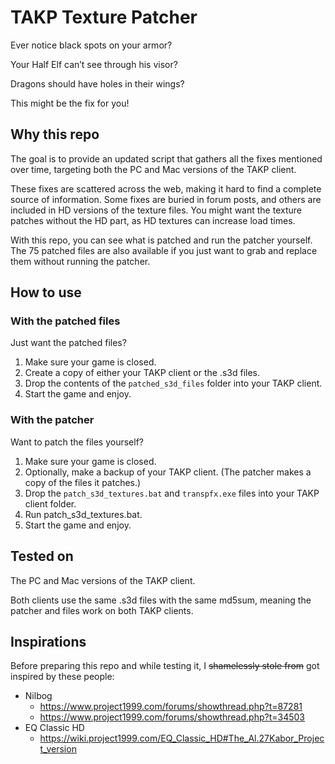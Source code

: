 # TAKP Texture Patcher

Ever notice black spots on your armor?

Your Half Elf can’t see through his visor?

Dragons should have holes in their wings?

This might be the fix for you!

## Why this repo

The goal is to provide an updated script that gathers all the fixes mentioned over time, targeting both the PC and Mac versions of the TAKP client.

These fixes are scattered across the web, making it hard to find a complete source of information. Some fixes are buried in forum posts, and others are included in HD versions of the texture files. You might want the texture patches without the HD part, as HD textures can increase load times.

With this repo, you can see what is patched and run the patcher yourself. The 75 patched files are also available if you just want to grab and replace them without running the patcher.

## How to use

### With the patched files

Just want the patched files?

1. Make sure your game is closed.
2. Create a copy of either your TAKP client or the .s3d files.
3. Drop the contents of the `patched_s3d_files` folder into your TAKP client.
4. Start the game and enjoy.


### With the patcher

Want to patch the files yourself?

1. Make sure your game is closed.
2. Optionally, make a backup of your TAKP client. (The patcher makes a copy of the files it patches.)
3. Drop the `patch_s3d_textures.bat` and `transpfx.exe` files into your TAKP client folder.
4. Run patch_s3d_textures.bat.
5. Start the game and enjoy.


## Tested on

The PC and Mac versions of the TAKP client.

Both clients use the same .s3d files with the same md5sum, meaning the patcher and files work on both TAKP clients.

## Inspirations

Before preparing this repo and while testing it, I ~~shamelessly stole from~~ got inspired by these people:

- Nilbog
  - https://www.project1999.com/forums/showthread.php?t=87281
  - https://www.project1999.com/forums/showthread.php?t=34503
- EQ Classic HD
  - https://wiki.project1999.com/EQ_Classic_HD#The_Al.27Kabor_Project_version
